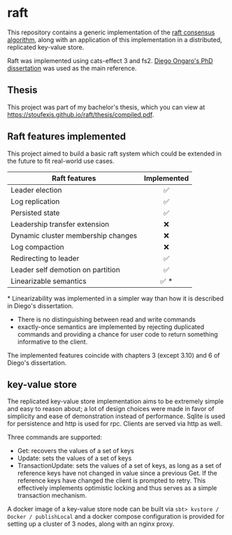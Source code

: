 # raft

This repository contains a generic implementation of the [raft consensus algorithm](https://raft.github.io/),
along with an application of this implementation in a distributed, replicated key-value store.

Raft was implemented using cats-effect 3 and fs2. [Diego Ongaro's PhD dissertation](https://github.com/ongardie/dissertation) was used as the main reference.

## Thesis

This project was part of my bachelor's thesis, which you can view at <https://stoufexis.github.io/raft/thesis/compiled.pdf>.

## Raft features implemented

This project aimed to build a basic raft system which could be extended in the future to fit real-world use cases.

| Raft features | Implemented |
|----------|:-------------:|
| Leader election | :white_check_mark: |
| Log replication | :white_check_mark: |
| Persisted state | :white_check_mark: |
| Leadership transfer extension | :x: |
| Dynamic cluster membership changes | :x: |
| Log compaction | :x: |
| Redirecting to leader | :white_check_mark: |
| Leader self demotion on partition | :white_check_mark: |
| Linearizable semantics | :white_check_mark: * |

\* Linearizability was implemented in a simpler way than how it is described in Diego's dissertation.
- There is no distinguishing between read and write commands
- exactly-once semantics are implemented by rejecting duplicated commands and providing a chance for user code to return something informative to the client.

The implemented features coincide with chapters 3 (except 3.10) and 6 of Diego's dissertation.

## key-value store

The replicated key-value store implementation aims to be extremely simple and easy to reason about; a lot of design choices were made in favor of simplicity and ease of demonstration instead of performance. Sqlite is used for persistence and http is used for rpc. Clients are served via http as well.

Three commands are supported:
* Get: recovers the values of a set of keys
* Update: sets the values of a set of keys
* TransactionUpdate: sets the values of a set of keys, as long as a set of reference keys have not changed in value since a previous Get. If the reference keys have changed the client is prompted to retry. This effectively implements optimistic locking and thus serves as a simple transaction mechanism.

A docker image of a key-value store node can be built via `sbt> kvstore / Docker / publishLocal` and a docker compose configuration is provided for setting up a cluster of 3 nodes, along with an nginx proxy.